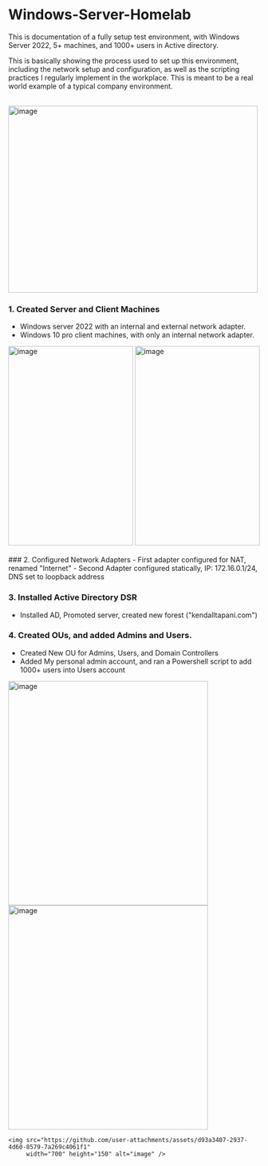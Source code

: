 # Windows-Server-Homelab
This is documentation of a fully setup test environment, with Windows Server 2022, 5+ machines, and 1000+ users in Active directory.


This is basically showing the process used to set up this environment, including the network setup and configuration, as well as the scripting practices I regularly implement in the workplace.
This is meant to be a real world example of a typical company environment.
<br/>
<br/>

<picture>
    <img src="https://github.com/user-attachments/assets/d7324353-6ae0-46a0-9f61-127c47db1ced" 
         width="500" height="375" alt="image" />
</picture>

### 1. Created Server and Client Machines
- Windows server 2022 with an internal and external network adapter.
- Windows 10 pro client machines, with only an internal network adapter.
<div>
<picture>
    <img src="https://github.com/user-attachments/assets/830a0b0d-c786-4a66-b84d-0b3114c89728" 
         width="250" height="400" alt="image" />
</picture>

<picture>
    <img src="https://github.com/user-attachments/assets/52f8da6e-5163-40f3-9016-2f04f8f136d6" 
         width="250" height="400" alt="image" />
</picture>
<div/>
<br/>
### 2. Configured Network Adapters
- First adapter configured for NAT, renamed "Internet"
- Second Adapter configured statically, IP: 172.16.0.1/24, DNS set to loopback address
<picture>
<br/>

### 3. Installed Active Directory DSR
- Installed AD, Promoted server, created new forest ("kendalltapani.com")

### 4. Created OUs, and added Admins and Users.
- Created New OU for Admins, Users, and Domain Controllers
- Added My personal admin account, and ran a Powershell script to add 1000+ users into Users account
<picture>
    <img src="https://github.com/user-attachments/assets/250c7378-3d43-42e0-a8bb-15c99053ca54" 
         width="400" height="450" alt="image" />
</picture>
<picture>
    <img src="https://github.com/user-attachments/assets/4def093e-ead0-49db-a2e4-2fe7a074a1f9" 
         width="400" height="450" alt="image" />
</picture>









    <img src="https://github.com/user-attachments/assets/d93a3407-2937-4d60-8579-7a269c4061f1" 
         width="700" height="150" alt="image" />
</picture>

